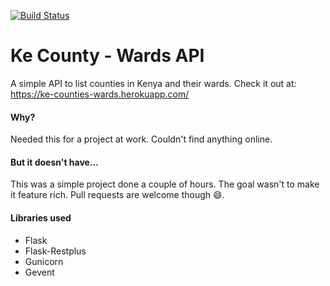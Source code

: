 [![Build Status](https://travis-ci.org/michaelbukachi/ke-counties-wards.svg?branch=master)](https://travis-ci.org/michaelbukachi/ke-counties-wards)

# Ke County - Wards API 

A simple API to list counties in Kenya and their wards. Check it out at:
<https://ke-counties-wards.herokuapp.com/>


#### Why?
Needed this for a project at work. Couldn't find anything online.

#### But it doesn't have...
This was a simple project done a couple of hours. The goal wasn't to 
make it feature rich. Pull requests are welcome though :smile:.

#### Libraries used
- Flask
- Flask-Restplus
- Gunicorn
- Gevent
